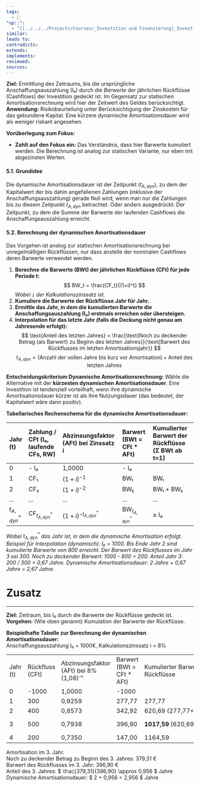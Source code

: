 ```yaml
---
tags:
  - 🌱
"up::":
  - "[[../../../Projects/Courses/_Investition und Finanzierung|_Investition und Finanzierung]]"
similar:
leads to:
contradicts:
extends:
implements:
reviewed:
sources:
---
```

**Ziel:** Ermittlung des Zeitraums, bis die ursprüngliche Anschaffungsauszahlung (I₀) durch die *Barwerte* der jährlichen Rückflüsse (Cashflows) der Investition gedeckt ist. Im Gegensatz zur statischen Amortisationsrechnung wird hier der Zeitwert des Geldes berücksichtigt.
**Anwendung:** Risikobeurteilung unter Berücksichtigung der Zinskosten für das gebundene Kapital. Eine kürzere dynamische Amortisationsdauer wird als weniger riskant angesehen.

**Vorüberlegung zum Fokus:**
*   **Zahlt auf den Fokus ein:** Das Verständnis, dass hier Barwerte kumuliert werden. Die Berechnung ist analog zur statischen Variante, nur eben mit abgezinsten Werten.

#### **5.1. Grundidee**

Die dynamische Amortisationsdauer ist der Zeitpunkt ($t_{A,dyn}$), zu dem der Kapitalwert der bis dahin angefallenen Zahlungen (inklusive der Anschaffungsauszahlung) gerade Null wird, wenn man nur die Zahlungen bis zu diesem Zeitpunkt $t_{A,dyn}$ betrachtet.
Oder anders ausgedrückt: Der Zeitpunkt, zu dem die Summe der Barwerte der laufenden Cashflows die Anschaffungsauszahlung erreicht.

#### **5.2. Berechnung der dynamischen Amortisationsdauer**

Das Vorgehen ist analog zur statischen Amortisationsrechnung bei unregelmäßigen Rückflüssen, nur dass anstelle der nominalen Cashflows deren Barwerte verwendet werden.

1.  **Berechne die Barwerte (BWt) der jährlichen Rückflüsse (CFt) für jede Periode t:**
    $$ BW_t = \frac{CF_t}{(1+i)^t} $$
    *Wobei `i` der Kalkulationszinssatz ist.*
2.  **Kumuliere die Barwerte der Rückflüsse Jahr für Jahr.**
3.  **Ermittle das Jahr, in dem die kumulierten Barwerte die Anschaffungsauszahlung (I₀) erstmals erreichen oder übersteigen.**
4.  **Interpolation für das letzte Jahr (falls die Deckung nicht genau am Jahresende erfolgt):**
    $$ \text{Anteil des letzten Jahres} = \frac{\text{Noch zu deckender Betrag (als Barwert) zu Beginn des letzten Jahres}}{\text{Barwert des Rückflusses im letzten Amortisationsjahr}} $$
    $$ t_{A,dyn} = (\text{Anzahl der vollen Jahre bis kurz vor Amortisation}) + \text{Anteil des letzten Jahres} $$

**Entscheidungskriterium Dynamische Amortisationsrechnung:**
Wähle die Alternative mit der **kürzesten dynamischen Amortisationsdauer**.
Eine Investition ist tendenziell vorteilhaft, wenn ihre dynamische Amortisationsdauer kürzer ist als ihre Nutzungsdauer (das bedeutet, der Kapitalwert wäre dann positiv).

**Tabellarisches Rechenschema für die dynamische Amortisationsdauer:**

| Jahr (t) | Zahlung / CFt (I₀, laufende CFs, RW) | Abzinsungsfaktor (AFt) bei Zinssatz i | Barwert (BWt = CFt \* AFt) | Kumulierter Barwert der Rückflüsse (Σ BWt ab t=1) |
| :------- | :------------------------------------ | :------------------------------------- | :------------------------- | :-------------------------------------------------------- |
| 0        | - I₀                                  | 1,0000                                 | - I₀                       |                                                           |
| 1        | CF₁                                   | $(1+i)^{-1}$                           | BW₁                        | BW₁                                                       |
| 2        | CF₂                                   | $(1+i)^{-2}$                           | BW₂                        | BW₁ + BW₂                                                 |
| ...      | ...                                   | ...                                    | ...                        | ...                                                       |
| $t_{A,dyn}^*$ | CF$_{t_{A,dyn}^*}$                   | $(1+i)^{-t_{A,dyn}^*}$                 | BW$_{t_{A,dyn}^*}$         | $\ge$ I₀                                                  |

*Wobei $t_{A,dyn}^*$ das Jahr ist, in dem die dynamische Amortisation erfolgt.*
*Beispiel für Interpolation (dynamisch):*
*I₀ = 1000. Bis Ende Jahr 2 sind kumulierte Barwerte von 800 erreicht. Der Barwert des Rückflusses im Jahr 3 sei 300.*
*Noch zu deckender Barwert: 1000 - 800 = 200.*
*Anteil Jahr 3: 200 / 300 = 0,67 Jahre.*
*Dynamische Amortisationsdauer: 2 Jahre + 0,67 Jahre = 2,67 Jahre.*

# Zusatz
---
**Ziel:** Zeitraum, bis I₀ durch die Barwerte der Rückflüsse gedeckt ist.  
**Vorgehen:** (Wie oben genannt) Kumulation der Barwerte der Rückflüsse.

**Beispielhafte Tabelle zur Berechnung der dynamischen Amortisationsdauer:**  
Anschaffungsauszahlung I₀ = 1000€, Kalkulationszinssatz i = 8%

|   |   |   |   |   |   |
|---|---|---|---|---|---|
|Jahr (t)|Rückfluss (CFt)|Abzinsungsfaktor (AFt) bei 8% (1,08)⁻ᵗ|Barwert (BWt = CFt * AFt)|Kumulierter Barwert der Rückflüsse|Noch zu decken (I₀ - Kum. BW)|
|0|-1000|1,0000|-1000||1000|
|1|300|0,9259|277,77|277,77|722,23|
|2|400|0,8573|342,92|620,69 (277,77+342,92)|379,31|
|3|500|0,7938|396,90|**1017,59** (620,69+396,90)|**-17,59** (Amortisation erfolgt)|
|4|200|0,7350|147,00|1164,59|-164,59|

Amortisation im 3. Jahr.  
Noch zu deckender Betrag zu Beginn des 3. Jahres: 379,31 €  
Barwert des Rückflusses im 3. Jahr: 396,90 €  
Anteil des 3. Jahres: $ \frac{379,31}{396,90} \approx 0,956 $ Jahre  
Dynamische Amortisationsdauer: $ 2 + 0,956 = 2,956 $ Jahre